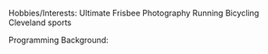 Hobbies/Interests:
Ultimate Frisbee
Photography
Running
Bicycling
Cleveland sports

Programming Background: